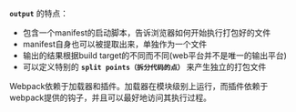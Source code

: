 **`output`** 的特点：
  - 包含一个manifest的启动脚本，告诉浏览器如何开始执行打包好的文件
  - manifest自身也可以被提取出来，单独作为一个文件
  - 输出的结果根据build target的不同而不同(web平台并不是唯一的输出平台)
  - 可以定义特别的 **`split points（拆分代码的点）`** 来产生独立的打包文件



Webpack依赖于加载器和插件。加载器在模块级别上运行，而插件依赖于webpack提供的钩子，并且可以最好地访问其执行过程。